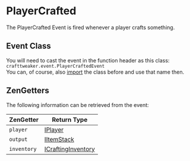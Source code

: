 # PlayerCrafted

The PlayerCrafted Event is fired whenever a player crafts something.

## Event Class
You will need to cast the event in the function header as this class:  
`crafttweaker.event.PlayerCraftedEvent`  
You can, of course, also [import](/AdvancedFunctions/Import) the class before and use that name then.


## ZenGetters
The following information can be retrieved from the event:

| ZenGetter   | Return Type                                                        |
|-------------|--------------------------------------------------------------------|
| `player`    | [IPlayer](/Vanilla/Game/IPlayer)                                   |
| `output`    | [IItemStack](/Vanilla/Item/IItemStack)                             |
| `inventory` | [ICraftingInventory](/Vanilla/Recipes/Crafting/ICraftingInventory) |